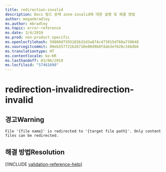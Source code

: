 ```yaml
---
title: redirection-invalid
description: Docs 빌드 문제 zone-invalid에 대한 설명 및 해결 방법
author: meganbradley
ms.author: mbradley
ms.topic: error-reference
ms.date: 3/4/2019
ms.prod: non-product-specific
ms.openlocfilehash: 59860d7393183b32d3a874c473915d768a739848
ms.sourcegitcommit: 89eb357721b26710e00d9b8fdab3e7628c34bdb6
ms.translationtype: HT
ms.contentlocale: ko-KR
ms.lasthandoff: 03/06/2019
ms.locfileid: "57461698"
---
```

# <a name="redirection-invalid"></a><span data-ttu-id="f60cb-103">redirection-invalid</span><span class="sxs-lookup"><span data-stu-id="f60cb-103">redirection-invalid</span></span>

## <a name="warning"></a><span data-ttu-id="f60cb-104">경고</span><span class="sxs-lookup"><span data-stu-id="f60cb-104">Warning</span></span>

`File '{file name}' is redirected to '{target file path}'. Only content files can be redirected.`

## <a name="resolution"></a><span data-ttu-id="f60cb-105">해결 방법</span><span class="sxs-lookup"><span data-stu-id="f60cb-105">Resolution</span></span>

<!--make sure to add this file to your includes folder and verify the path-->
[!INCLUDE [validation-reference-help](includes/validation-reference-help.md)]
